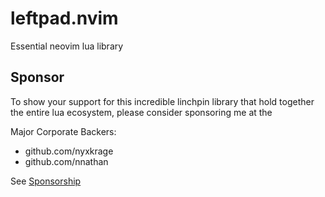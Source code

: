 # leftpad.nvim

Essential neovim lua library

## Sponsor

To show your support for this incredible linchpin library that hold together the entire lua ecosystem, please consider sponsoring me at the 

Major Corporate Backers:
- github.com/nyxkrage
- github.com/nnathan

See [Sponsorship](https://github.com/sponsors/tjdevries?frequency=one-time&sponsor=tjdevries)

